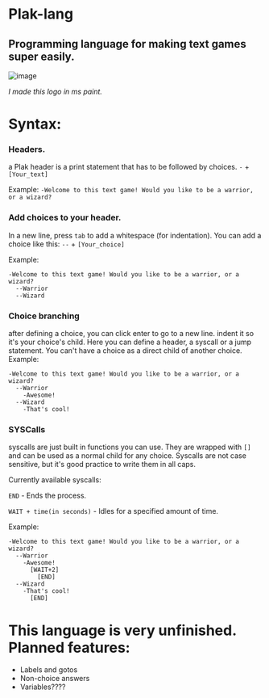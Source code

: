 # Plak-lang
## Programming language for making text games super easily.

![image](https://github.com/SuperTavor/G-lang/assets/111663937/89333559-7c5e-4f93-829f-077d1cd30a6b)


*I made this logo in ms paint.*

# Syntax:
### Headers.
a Plak header is a print statement that has to be followed by choices.
`-` + `[Your_text]`

Example:
```-Welcome to this text game! Would you like to be a warrior, or a wizard?```
### Add choices to your header.
In a new line, press `tab` to add a whitespace (for indentation).
You can add a choice like this:
`--` + `[Your_choice]`

Example:
```
-Welcome to this text game! Would you like to be a warrior, or a wizard?
  --Warrior
  --Wizard
```
### Choice branching
after defining a choice, you can click enter to go to a new line. indent it so it's your choice's child.
Here you can define a header, a syscall or a jump statement. You can't have a choice as a direct child of another choice.
Example:
```
-Welcome to this text game! Would you like to be a warrior, or a wizard?
  --Warrior
    -Awesome!
  --Wizard
    -That's cool!
```
### SYSCalls
syscalls are just built in functions you can use. They are wrapped with `[]` and can be used as a normal child for any choice. Syscalls are not case sensitive, but it's good practice to write them in all caps.

Currently available syscalls:

`END` - Ends the process.

`WAIT + time(in seconds)` - Idles for a specified amount of time.

Example:
```
-Welcome to this text game! Would you like to be a warrior, or a wizard?
  --Warrior
    -Awesome!
      [WAIT+2]
        [END]
  --Wizard
    -That's cool!
      [END]
```

# This language is very unfinished. Planned features:
* Labels and gotos
* Non-choice answers
* Variables????
